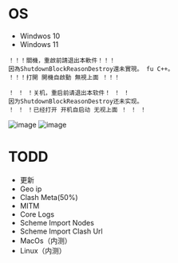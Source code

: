 # OS
+ Windwos 10
+ Windows 11

```
！！！關機，重啟前請退出本軟件！！！
因為ShutdownBlockReasonDestroy還未實現。 fu C++。
！！！打開 開機自啟動 無視上面 ！！！

！ ！ ！关机，重启前请退出本软件！ ！ ！
因为ShutdownBlockReasonDestroy还未实现。
！ ！ ！已经打开 开机自启动 无视上面 ！ ！ ！
```

![image](https://github.com/uutzlpikvq6852/vpc-pc-open-desktop/assets/114529951/95c16fd3-4212-48e7-a008-443c291cda4b)
![image](https://github.com/uutzlpikvq6852/vpc-pc-open-desktop/assets/114529951/2ff94faf-4675-48c5-98aa-8f5f1530f00e)


# TODD
+ 更新
+ Geo ip
+ Clash Meta(50%)
+ MITM
+ Core Logs
+ Scheme Import Nodes
+ Scheme Import Clash Url
+ MacOs（内测）
+ Linux（内测）





